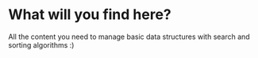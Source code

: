 # What will you find here?

All the content you need to manage basic data structures with search and sorting algorithms :)
